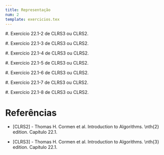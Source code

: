 ```yaml
---
title: Representação
num: 2
template: exercicios.tex
---
```


#.  Exercício 22.1-2 de CLRS3 ou CLRS2.

#.  Exercício 22.1-3 de CLRS3 ou CLRS2.

#.  Exercício 22.1-4 de CLRS3 ou CLRS2.

#.  Exercício 22.1-5 de CLRS3 ou CLRS2.

#.  Exercício 22.1-6 de CLRS3 ou CLRS2.

#.  Exercício 22.1-7 de CLRS3 ou CLRS2.

#.  Exercício 22.1-8 de CLRS3 ou CLRS2.

# Referências

- [CLRS2] - Thomas H. Cormen et al. Introduction to Algorithms. \nth{2} edition. Capítulo 22.1.

- [CLRS3] - Thomas H. Cormen et al. Introduction to Algorithms. \nth{3} edition. Capítulo 22.1.

<!-- vim: set spell spelllang=pt_br: -->
